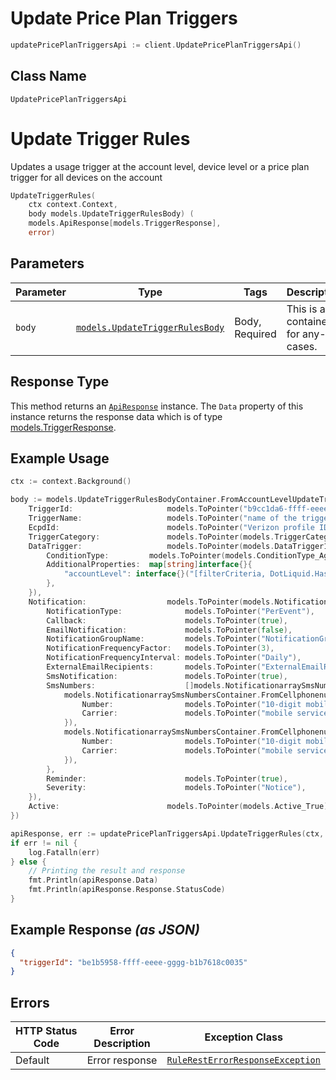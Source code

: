 # Update Price Plan Triggers

```go
updatePricePlanTriggersApi := client.UpdatePricePlanTriggersApi()
```

## Class Name

`UpdatePricePlanTriggersApi`


# Update Trigger Rules

Updates a usage trigger at the account level, device level or a price plan trigger for all devices on the account

```go
UpdateTriggerRules(
    ctx context.Context,
    body models.UpdateTriggerRulesBody) (
    models.ApiResponse[models.TriggerResponse],
    error)
```

## Parameters

| Parameter | Type | Tags | Description |
|  --- | --- | --- | --- |
| `body` | [`models.UpdateTriggerRulesBody`](../../doc/models/containers/update-trigger-rules-body.md) | Body, Required | This is a container for any-of cases. |

## Response Type

This method returns an [`ApiResponse`](../../doc/api-response.md) instance. The `Data` property of this instance returns the response data which is of type [models.TriggerResponse](../../doc/models/trigger-response.md).

## Example Usage

```go
ctx := context.Background()

body := models.UpdateTriggerRulesBodyContainer.FromAccountLevelUpdateTriggerRequest(models.AccountLevelUpdateTriggerRequest{
    TriggerId:                     models.ToPointer("b9cc1da6-ffff-eeee-gggg-7eba8859ab5e"),
    TriggerName:                   models.ToPointer("name of the trigger"),
    EcpdId:                        models.ToPointer("Verizon profile ID"),
    TriggerCategory:               models.ToPointer(models.TriggerCategory_Accountusage),
    DataTrigger:                   models.ToPointer(models.DataTrigger1{
        ConditionType:         models.ToPointer(models.ConditionType_Aging),
        AdditionalProperties:  map[string]interface{}{
            "accountLevel": interface{}("[filterCriteria, DotLiquid.Hash][condition, DotLiquid.Hash][action, DotLiquid.Hash]"),
        },
    }),
    Notification:                  models.ToPointer(models.Notificationarray{
        NotificationType:              models.ToPointer("PerEvent"),
        Callback:                      models.ToPointer(true),
        EmailNotification:             models.ToPointer(false),
        NotificationGroupName:         models.ToPointer("NotificationGroupName"),
        NotificationFrequencyFactor:   models.ToPointer(3),
        NotificationFrequencyInterval: models.ToPointer("Daily"),
        ExternalEmailRecipients:       models.ToPointer("ExternalEmailRecipients"),
        SmsNotification:               models.ToPointer(true),
        SmsNumbers:                    []models.NotificationarraySmsNumbers{
            models.NotificationarraySmsNumbersContainer.FromCellphonenumber(models.Cellphonenumber{
                Number:                models.ToPointer("10-digit mobile number"),
                Carrier:               models.ToPointer("mobile service provider"),
            }),
            models.NotificationarraySmsNumbersContainer.FromCellphonenumber(models.Cellphonenumber{
                Number:                models.ToPointer("10-digit mobile number"),
                Carrier:               models.ToPointer("mobile service provider"),
            }),
        },
        Reminder:                      models.ToPointer(true),
        Severity:                      models.ToPointer("Notice"),
    }),
    Active:                        models.ToPointer(models.Active_True),
})

apiResponse, err := updatePricePlanTriggersApi.UpdateTriggerRules(ctx, body)
if err != nil {
    log.Fatalln(err)
} else {
    // Printing the result and response
    fmt.Println(apiResponse.Data)
    fmt.Println(apiResponse.Response.StatusCode)
}
```

## Example Response *(as JSON)*

```json
{
  "triggerId": "be1b5958-ffff-eeee-gggg-b1b7618c0035"
}
```

## Errors

| HTTP Status Code | Error Description | Exception Class |
|  --- | --- | --- |
| Default | Error response | [`RuleRestErrorResponseException`](../../doc/models/rule-rest-error-response-exception.md) |

